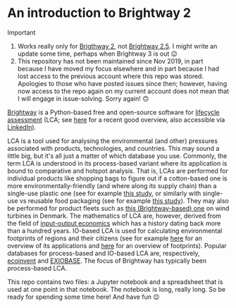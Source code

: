 # An introduction to Brightway 2

> [!IMPORTANT]  
> 1. Works really only for [Brigthway 2](https://github.com/brightway-lca/brightway2), not [Brightway 2.5](https://github.com/brightway-lca/brightway25). I might write an update some time, perhaps when Brightway 3 is out 😉
> 2. This repository has not been maintained since Nov 2019, in part because I have moved my focus elsewhere and in part because I had lost access to the previous account where this repo was stored. Apologies to those who have posted issues since then; however, having now access to the repo again on my current account does not mean that I will engage in issue-solving. Sorry again! 🙃

[Brightway](https://docs.brightway.dev) is a Python-based free and open-source software for [lifecycle assessment](https://en.wikipedia.org/wiki/Life-cycle_assessment) (LCA; see [here](https://www.nature.com/articles/s43017-023-00449-2) for a recent good overview, also accessible via [LinkedIn](https://www.linkedin.com/posts/maximilian-koslowski-711365143_lca-to-guide-solutions-for-the-triple-planetary-activity-7083024231541743616-G6Gy?utm_source=share&utm_medium=member_desktop)).

LCA is a tool used for analysing the environmental (and other) pressures associated with products, technologies, and countries. This may sound a little big, but it's all just a matter of which database you use. Commonly, the term LCA is understood in its process-based variant where its application is bound to comparative and hotspot analysis. That is, LCAs are performed for individual products like shopping bags to figure out if a cotton-based one is more environmentally-friendly (and where along its supply chain) than a single-use plastic one (see for example [this study](https://norsus.no/en/publikasjon/life-cycle-assessment-of-plastic-bags-and-othercarrying-solutions-for-groceries-in-norway/), or similarly with single-use vs reusable food packaging (see for example [this study](https://www.lifecycleinitiative.org/wp-content/uploads/2022/10/UNEP-D010-Food-Packaging-Report_Final-Version-1-1.pdf/UNEP-D010-Food-Packaging-Report-2-1.pdf)). They may also be performed for product fleets such as [this (Brightway-based) one](https://viewer.webservice-energy.org/lca-wind-dk/) on wind turbines in Denmark. The mathematics of LCA are, however, derived from the field of [input-output economics](https://en.wikipedia.org/wiki/Input%E2%80%93output_model) which has a history dating back more than a hundred years. IO-based LCA is used for calculating environmental footprints of regions and their citizens (see for example [here](https://www.nature.com/articles/s41561-018-0113-9) for an overview of its applications and [here](https://www.environmentalfootprints.org/infographics) for an overview of footprints). Popular databases for process-based and IO-based LCA are, respectively, [ecoinvent](https://ecoinvent.org/) and [EXIOBASE](https://zenodo.org/record/5589597). The focus of Brightway has typically been process-based LCA.

This repo contains two files: a Jupyter notebook and a spreadsheet that is used at one point in that notebook. The notebook is long, really long. So be ready for spending some time here! And have fun 😉
